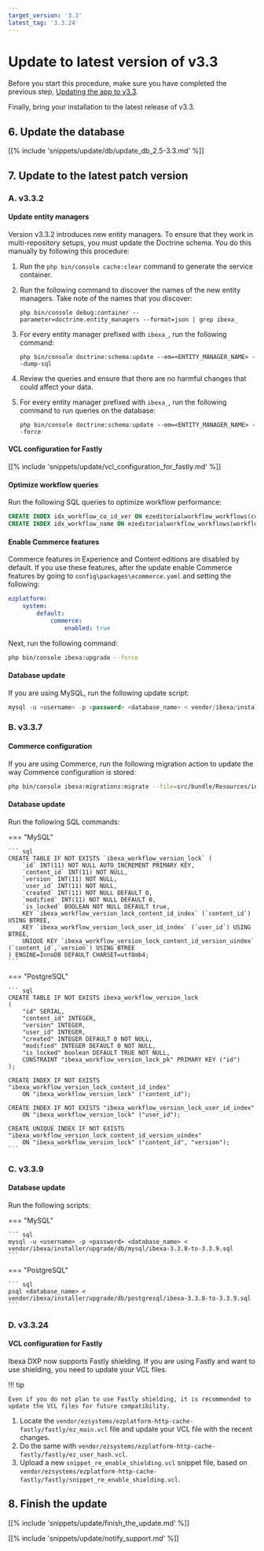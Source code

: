 ```yaml
---
target_version: '3.3'
latest_tag: '3.3.24'
---
```


# Update to latest version of v3.3

Before you start this procedure, make sure you have completed the previous step,
[Updating the app to v3.3](to_3.3.md).

Finally, bring your installation to the latest release of v3.3.

## 6. Update the database

[[% include 'snippets/update/db/update_db_2.5-3.3.md' %]]

## 7. Update to the latest patch version

### A. v3.3.2

#### Update entity managers

Version v3.3.2 introduces new entity managers.
To ensure that they work in multi-repository setups, you must update the Doctrine schema.
You do this manually by following this procedure:

1. Run the `php bin/console cache:clear` command to generate the service container.

1. Run the following command to discover the names of the new entity managers. 
    Take note of the names that you discover:

    `php bin/console debug:container --parameter=doctrine.entity_managers --format=json | grep ibexa_`

1. For every entity manager prefixed with `ibexa_`, run the following command:

    `php bin/console doctrine:schema:update --em=<ENTITY_MANAGER_NAME> --dump-sql`
  
1. Review the queries and ensure that there are no harmful changes that could affect your data.

1. For every entity manager prefixed with `ibexa_`, run the following command to run queries on the database:

    `php bin/console doctrine:schema:update --em=<ENTITY_MANAGER_NAME> --force`

#### VCL configuration for Fastly

[[% include 'snippets/update/vcl_configuration_for_fastly.md' %]]

#### Optimize workflow queries

Run the following SQL queries to optimize workflow performance:

``` sql
CREATE INDEX idx_workflow_co_id_ver ON ezeditorialworkflow_workflows(content_id, version_no);
CREATE INDEX idx_workflow_name ON ezeditorialworkflow_workflows(workflow_name);
```

#### Enable Commerce features

Commerce features in Experience and Content editions are disabled by default.
If you use these features, after the update enable Commerce features by going to `config\packages\ecommerce.yaml`
and setting the following:

``` yaml
ezplatform:
    system:
        default:
            commerce:
                enabled: true
```

Next, run the following command:

``` bash
php bin/console ibexa:upgrade --force
```

#### Database update

If you are using MySQL, run the following update script:

``` sql
mysql -u <username> -p <password> <database_name> < vendor/ibexa/installer/upgrade/db/mysql/ibexa-3.3.1-to-3.3.2.sql
```

### B. v3.3.7

#### Commerce configuration

If you are using Commerce, run the following migration action to update the way Commerce configuration is stored:

``` bash
php bin/console ibexa:migrations:migrate --file=src/bundle/Resources/install/migrations/content/Components/move_configuration_to_settings.yaml
```

#### Database update

Run the following SQL commands:

=== "MySQL"

    ``` sql
    CREATE TABLE IF NOT EXISTS `ibexa_workflow_version_lock` (
        `id` INT(11) NOT NULL AUTO_INCREMENT PRIMARY KEY,
        `content_id` INT(11) NOT NULL,
        `version` INT(11) NOT NULL,
        `user_id` INT(11) NOT NULL,
        `created` INT(11) NOT NULL DEFAULT 0,
        `modified` INT(11) NOT NULL DEFAULT 0,
        `is_locked` BOOLEAN NOT NULL DEFAULT true,
        KEY `ibexa_workflow_version_lock_content_id_index` (`content_id`) USING BTREE,
        KEY `ibexa_workflow_version_lock_user_id_index` (`user_id`) USING BTREE,
        UNIQUE KEY `ibexa_workflow_version_lock_content_id_version_uindex` (`content_id`,`version`) USING BTREE
    ) ENGINE=InnoDB DEFAULT CHARSET=utf8mb4;
    ```

=== "PostgreSQL"

    ``` sql
    CREATE TABLE IF NOT EXISTS ibexa_workflow_version_lock
    (
        "id" SERIAL,
        "content_id" INTEGER,
        "version" INTEGER,
        "user_id" INTEGER,
        "created" INTEGER DEFAULT 0 NOT NULL,
        "modified" INTEGER DEFAULT 0 NOT NULL,
        "is_locked" boolean DEFAULT TRUE NOT NULL,
        CONSTRAINT "ibexa_workflow_version_lock_pk" PRIMARY KEY ("id")
    );

    CREATE INDEX IF NOT EXISTS "ibexa_workflow_version_lock_content_id_index"
        ON "ibexa_workflow_version_lock" ("content_id");

    CREATE INDEX IF NOT EXISTS "ibexa_workflow_version_lock_user_id_index"
        ON "ibexa_workflow_version_lock" ("user_id");

    CREATE UNIQUE INDEX IF NOT EXISTS "ibexa_workflow_version_lock_content_id_version_uindex"
        ON "ibexa_workflow_version_lock" ("content_id", "version");
    ```

### C. v3.3.9

#### Database update

Run the following scripts:

=== "MySQL"

    ``` sql
    mysql -u <username> -p <password> <database_name> < vendor/ibexa/installer/upgrade/db/mysql/ibexa-3.3.8-to-3.3.9.sql
    ```

=== "PostgreSQL"

    ``` sql
    psql <database_name> < vendor/ibexa/installer/upgrade/db/postgresql/ibexa-3.3.8-to-3.3.9.sql
    ```

### D. v3.3.24

#### VCL configuration for Fastly

Ibexa DXP now supports Fastly shielding. If you are using Fastly and want to use shielding, you need to update your VCL files.

!!! tip

    Even if you do not plan to use Fastly shielding, it is recommended to update the VCL files for future compatibility.

1. Locate the `vendor/ezsystems/ezplatform-http-cache-fastly/fastly/ez_main.vcl` file and update your VCL file with the recent changes.
2. Do the same with `vendor/ezsystems/ezplatform-http-cache-fastly/fastly/ez_user_hash.vcl`.
3. Upload a new `snippet_re_enable_shielding.vcl` snippet file, based on `vendor/ezsystems/ezplatform-http-cache-fastly/fastly/snippet_re_enable_shielding.vcl`.

## 8. Finish the update

[[% include 'snippets/update/finish_the_update.md' %]]

[[% include 'snippets/update/notify_support.md' %]]
